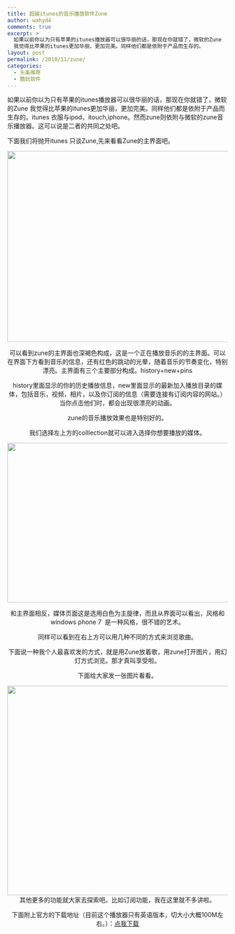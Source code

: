 ```yaml
---
title: 超越itunes的音乐播放软件Zune
author: wahyd4
comments: true
excerpt: >
  如果以前你以为只有苹果的itunes播放器可以很华丽的话，那现在你就错了，微软的Zune
  我觉得比苹果的itunes更加华丽，更加完美。同样他们都是依附于产品而生存的。
layout: post
permalink: /2010/11/zune/
categories:
  - 头条推荐
  - 酷玩软件
---
```

如果以前你以为只有苹果的itunes播放器可以很华丽的话，那现在你就错了，微软的Zune 我觉得比苹果的itunes更加华丽，更加完美。同样他们都是依附于产品而生存的。itunes 衣服与ipod，itouch,iphone。然而zune则依附与微软的zune音乐播放器。这可以说是二者的共同之处吧。

下面我们将抛开itunes 只谈Zune,先来看看Zune的主界面吧。

<p style="text-align: center;">
  <a href="/images/2010/11/11-10-1_conew1.jpg"><img class="aligncenter size-full wp-image-778" title="11-10-1_conew1" src="/images/2010/11/11-10-1_conew1.jpg" alt="" width="819" height="436" /></a>
</p>

<p style="text-align: center;">
  可以看到zune的主界面也深褐色构成，这是一个正在播放音乐的的主界面。可以在界面下方看到音乐的信息，还有红色的跳动的光晕，随着音乐的节奏变化，特别漂亮。主界面有三个主要部分构成。history+new+pins
</p>

<p style="text-align: center;">
  history里面显示的你的历史播放信息，new里面显示的最新加入播放目录的媒体，包括音乐，视频，相片，以及你订阅的信息（需要连接有订阅内容的网站。）当你点击他们时，都会出现很漂亮的动画。
</p>

<p style="text-align: center;">
  zune的音乐播放效果也是特别好的。
</p>

<p style="text-align: center;">
  我们选择左上方的colllection就可以进入选择你想要播放的媒体。
</p>

<p style="text-align: center;">
  <a href="/images/2010/11/11-10-2_conew1.jpg"><img class="aligncenter size-full wp-image-779" title="11-10-2_conew1" src="/images/2010/11/11-10-2_conew1.jpg" alt="" width="509" height="364" /></a>
</p>

<p style="text-align: center;">
  <a href="/images/2010/11/11-10-2_conew1.jpg"></a>和主界面相反，媒体页面这是选用白色为主旋律，而且从界面可以看出，风格和windows phone 7  是一种风格，很不错的艺术。
</p>

<p style="text-align: center;">
  同样可以看到在右上方可以用几种不同的方式来浏览歌曲。
</p>

<p style="text-align: center;">
  下面说一种我个人最喜欢发的方式，就是用Zune放着歌，用zune打开图片，用幻灯方式浏览。那才真叫享受啦。
</p>

<p style="text-align: center;">
  下面给大家发一张图片看看。
</p>

<p style="text-align: center;">
  <a href="/images/2010/11/11-10-3_conew1.jpg"><img class="aligncenter size-full wp-image-780" title="11-10-3_conew1" src="/images/2010/11/11-10-3_conew1.jpg" alt="" width="851" height="478" /></a>其他更多的功能就大家去探索吧。比如订阅功能，我在这里就不多讲啦。
</p>

<p style="text-align: center;">
  下面附上官方的下载地址（目前这个播放器只有英语版本，切大小大概100M左右。）：<a href="http://www.zune.net/zh-HK/products/software/download/default.htm" target="_blank">点我下载 </a>
</p>

<p style="text-align: center;">
